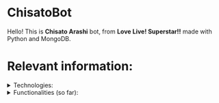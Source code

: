 # ChisatoBot

Hello! This is **Chisato Arashi** bot, from **Love Live! Superstar!!** made with Python and MongoDB.

# **Relevant information:**

<details><summary> Technologies: </summary>

* Python: Implements [Discord.py](https://discordpy.readthedocs.io/en/stable/) API for all bot functions.
* MongoDB: Implemented by importing [PyMongo](https://www.mongodb.com/docs/drivers/pymongo/).

All imports can be found in the [pyconfig](https://github.com/TheJosuep/ChisatoBot/blob/main/pyconfig.txt) text file in the repository root.

</details>

<details><summary> Functionalities (so far): </summary>

* Register a server in its database when joining.
* Say hi.

Yep, it has just begun.

</details>
